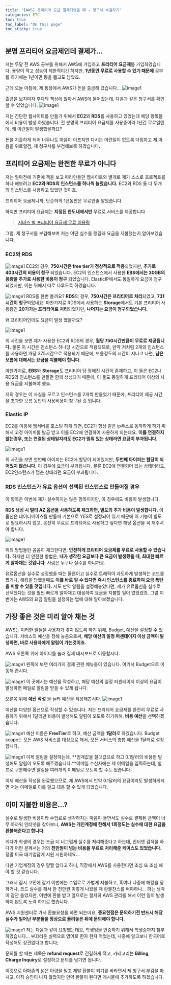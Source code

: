 ```yaml
---
title: "[AWS] 프리티어 요금 결제되었을 때 - 청구서 부검하기"
categories: ETC
toc: true
toc_label: "On this page"
toc_sticky: true
---
```

## 분명 프리티어 요금제인데 결제가...
저는 두달 전 AWS 공부를 위해서 AWS에 가입하고 **프리티어 요금제**를 가입하였습니다. 용량이 작고 성능이 제한적이긴 하지만, **1년동안 무료로 사용할 수 있기 때문에** 공부를 하기에는 1년이면 뽕을 뽑고도 남았죠. 

근데 오늘 아침에, 제 통장에서 AWS가 돈을 출금해 갔습니다...
![image1](/assets/images/tech/ETC/2022-04-03-[AWS]/image1.jpeg)

출금을 보자마자 후다닥 책상에 앉아서 AWS에 들어갔는데, 다음과 같은 청구서를 확인 할 수 있었습니다.
![image1](/assets/images/tech/ETC/2022-04-03-[AWS]/image2.PNG)

저는 간단한 웹사이트를 만들기 위해서 **EC2**와 **RDS**를 사용하고 있었는데 해당 항목들에서 비용이 발생 하였습니다. 전 분명히 프리티어 요금제를 사용중이라 1년간 무료일텐데, 왜 이런일이 발생했을까요?

돈을 지출하게 되어 너무나도 마음이 아프지만 다시는 이런일이 없도록 다짐하고 제 마음을 위로할겸, 제 청구서를 부검해보록 하겠습니다.

## 프리티어 요금제는 완전한 무료가 아니다
저는 얼마전에 기존에 책을 보고 따라만들던 웹사이트와 별개로 제가 스스로 프로젝트를 하나 해보려고 **EC2와 RDS의 인스턴스를 하나씩 늘렸습니다.** EC2와 RDS 둘 다 두개의 인스턴스를  사용하고 있었던 것이죠. 

프리티어 요금제니까, 단순하게 1년동안은 무료인줄 알았습니다. 

하지만 프리티어 요금제는 **지정된 한도내에서만** 무료로 서비스를 제공합니다
>[서비스 별 프리티어 요금제 무료 이용량](https://aws.amazon.com/ko/free/?all-free-tier.sort-by=item.additionalFields.SortRank&all-free-tier.sort-order=asc&awsf.Free%20Tier%20Types=*all&awsf.Free%20Tier%20Categories=*all&awsm.page-all-free-tier=1)


그럼, 제 청구서를 부검해보며 저는 어떤 실수를 했길래 요금을 지불했는지 알아보겠습니다.

### EC2와 RDS

![image1](/assets/images/tech/ETC/2022-04-03-[AWS]/image11.PNG)
EC2의 경우,  **750시간은 free tier가 정상적으로 적용**되었지만, **추가로 403시간의 비용이 청구** 되었습니다. EC2의 인스턴스에서 사용한 **EBS에서는 30GB의 용량을 추가로 사용한 비용이 청구** 되었습니다. ElasticIP에서도 동일하게 요금이 청구 되었지만, 이는 뒤에서 따로 다루도록 하겠습니다. 

![image1](/assets/images/tech/ETC/2022-04-03-[AWS]/image12.PNG)
RDS를 한번 볼까요? **RDS**의 경우, **750시간은 프리티어로 처리**되었고, **731시간이 청구**되었네요. 마찬가지로 RDS에서 사용하는 **Storage**에서도 기본 프리티어 사용량인 **20기가는 프리티어로 처리**되었지만, **나머지는 요금이 청구되었습니다.**

왜 프리티어인데도 요금이 발생 했을까요?

![image1](/assets/images/tech/ETC/2022-04-03-[AWS]/image3.PNG)

위 사진을 보면 제가 사용한 EC2와 RDS의 경우, **월당 750시간만큼이 무료로 제공됩니다.** 물론 이 시간은 인스턴스 하나당 시간으로 적용되므로, 만약 저처럼 2개의 인스턴스를 사용하면 개당 375시간으로 적용되기 때문에, 보름정도의 시간이 지나고 나면, **남은 보름에 대해서는 요금을 지불해야 합니다.** 

마찬가지로, **EBS**와 **Storage**도 프리티어 당 정해진 시간이 존재하고, 이 둘은 EC2나 RDS의 인스턴스를 만들면 함께 생성되기 때문에, 이 둘도 동일하게 프리티어 이상의 사용 요금을 지불해야 했죠.

저의 경우는 이 사실을 모르고 인스턴스를 2개씩 만들었기 때문에, 프리티어 제공 시간을 초과한 보름 동안의 사용비용이 청구된 것 입니다.

### Elastic IP

EC2를 이용해 웹서버를 호스팅 하게 되면, EC2가 항상 같은 ip주소로 동작하게 하기 위해서 고정 아이피를 발급 받고 이를 EC2에 연결하여 사용하게 되는데요. **이를 연결하지 않는경우, 또는 연결된 상태일지라도 EC2가 멈춰 있는 상태라면 요금이 부과됩니다.**

![image1](/assets/images/tech/ETC/2022-04-03-[AWS]/image4.PNG)

위 사진을 보면 첫번째 아이피는 EC2에 할당이 되어있지만, **두번째 아이피는 할당이 되어있지 않습니다.** 이 경우에 요금이 부과됩니다. 물론 EC2에 연결되어 있는 상태더라도, EC2인스턴스가 멈춘 상태라면 요금이 부과됩니다.


### RDS 인스턴스가 유료 옵션이 선택된 인스턴스로 만들어질 경우
이 항목은 이번에 제가 실수하지는 않은 항목이지만, 이 경우에도 비용이 발생합니다.

**RDS 생성 시 멀티 AZ 옵션을 사용하도록 체크하면, 별도의 추가 비용이 발생합니다.** 이 옵션은 데이터베이스를 만들때 기본으로 YES로 설정되어 있기 때문에 이 기능이 별도로 필요하시지 않고, 온전히 무료로 프리티어로 사용하고 싶다면 해당 옵션을 꼭 꺼주셔야 합니다.

![image1](/assets/images/tech/ETC/2022-04-03-[AWS]/image5.PNG)

위의 방법들만 꼼꼼히 체크한다면, **안전하게 프리티어 요금제를 무료로 사용할 수 있습니다.** 하지만 더 안전한 방법은, **내가 생각한 요금보다 큰 요금이 발생했을 때, 최대한 빠르게 알아채는 것입니다.** 사람은 누구나 실수를 하니까요. 

유료옵션을 실수로 설정했을 때는 물론이고 실수로 트래픽이 과도하게 발생하는 코드를 짰거나, 해킹을 당했을때도 **이를 바로 알 수 있다면 즉시 인스턴스를 종료하여 요금 폭탄을 피할 수 있을 것입니다.** 저도 만약 알림을 설정해놓았다면, 제가 유료옵션을 실수로 선택했다는 것을 훨씬 빠르게 알아채고 대응하여 요금을 지불할 일이 없었겠죠. 그럼 이번에는 AWS의 요금 알림을 설정하는 법에 대해 알아보겠습니다.

## 가장 좋은 것은 미리 알아 채는 것
AWS는 이러한 일들을 사용자가 겪지 않도록 하기 위해, Budget, 예산을 설정할 수 있습니다. 서비스의 예산을 정해 놓음으로써, **해당 예산의 일정 퍼센테이지 이상 금액이 발생하면, 바로 사용자에게 알림이 가는것이죠.**

AWS 오른쪽 위에 아이디를 눌러 결제 대시보드로 이동합시다.

![image1](/assets/images/tech/ETC/2022-04-03-[AWS]/image6.PNG)
왼쪽에 보면 여러가지 결제 관련 메뉴들이 있습니다. 여기서 Budget으로 이동해 줍시다.

![image1](/assets/images/tech/ETC/2022-04-03-[AWS]/image7.PNG)
이 곳에서는 예산을 작성하고, 해당 예산의 일정 퍼센테이지 이상의 요금이 발생하면 메일로 알림을 받을 수 있게 됩니다. 

오른쪽 위에 **예산 작성** 을 눌러 예산을 작성해봅시다.
![image1](/assets/images/tech/ETC/2022-04-03-[AWS]/image8.PNG)

예산을 다양한 옵션으로 작성할 수 있습니다. 저는 프리티어 요금제를 완전히 무료로 사용하기 위해서 1달러만 비용이 발생해도 알림이 오도록 하기위해, **비용 예산**을 선택하겠습니다.

![image1](/assets/images/tech/ETC/2022-04-03-[AWS]/image9.PNG)
예산 이름은 **FreeTier**로 하고, 예산 금액을 **1달러**로 하겠습니다. Budget scope는 모든 AWS 서비스를 대상으로 해서, 모든 서비스의 총합 예산을 1달러로 설정합니다.

![image1](/assets/images/tech/ETC/2022-04-03-[AWS]/image10.PNG)
이제 알림을 설정하는데, **임계값을 절대값으로 하고 0.1달러의 비용만 발생해도 알림이 오도록 해주겠습니다.**이메일 수신자에는 제 이메일을 입력하는데, 쉼표로 구분해주면 알림을 여러개의 이메일로 오도록 할 수도 있습니다.

이제 예산을 작성을 완료했으므로, 제 AWS에서 만약 0.1달러의 요금이라도 발생하게되면 저는 이메일로 이를 알고 대응 할 수 있게 되었습니다.


## 이미 지불한 비용은...?
실수로 발생한 비용이라 수업료로 생각하자는 마음이 들면서도 실수로 결제된 금액이 너무 아까워 인터넷을 찾아보니, **AWS는 개인계정에 한해서 1회정도는 실수에 대한 요금을 환불해준다고 합니다.** 

게다가 학생의 경우는 조금 더 너그럽게 실수를 처리해준다고 하는데, 인터넷 검색을 하다가 어떤 분께서는 거의 **천만원이 넘는 비용을 무료로 처리해준 케이스도 있었습니다.** 정말 미국 대기업답게 시원 시원하네요... 

다만 기업계정의 경우 얄짤 없다고 하니, 직장에서 AWS를 사용한다면 조심 또 조심 해야 할 것 같습니다.

그래서 잠시 고민에 잠겨 이번에는 수업료로 가볍게 지불하고, 혹여나 나중에 해킹을 당하거나, 코드 실수를 해서 한 천만원 이렇게 나왔을 때 환불찬스를 써야하나... 하는 생각이 잠깐 들었지만, 이번에 환불 받고 앞으로는 철저히 AWS 관리를 해서 이런 일이 발생하지 않도록 노력 하기로 했습니다.

AWS 지원센터로 가서 환불요청을 하면 되는데요, **중요한점은 문의하기전 반드시 해당 실수가 일어난 부분들을 정상으로 돌려놓은 뒤에 문의해야 합니다.** 

![image1](/assets/images/tech/ETC/2022-04-03-[AWS]/image10.PNG)
저는 다음과 같이 요청했는데요, 학생임을 인증하기 위해서 학생증까지 첨부하였습니다... 부끄러운 실력으로 영어로 한자 한자 적었는데, 나중에 알고보니 한국어로 작성해도 상관없다고 합니다;

문의를 할 때는 제목은 **refund request**로 간결하게 적고, 카테고리는
**Billing**, **Charge Inquiry**로 설정하고 문의를 남기면 됩니다.

이것으로 아마존의 넓은 아량을 믿고 제발 환불이 되기를 바라면서 제 청구서 부검을 마치고, 아직 승인이 나지 않았지만 만약 환불이 된다면 게시물에 추가하도록 하겠습니다.




